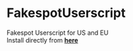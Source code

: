 # FakespotUserscript
Fakespot Userscript for US and EU</br>
Install directly from **[here](https://github.com/Chillsmeit/FakespotUserscript/raw/master/FakespotUS%26EU.js)**
